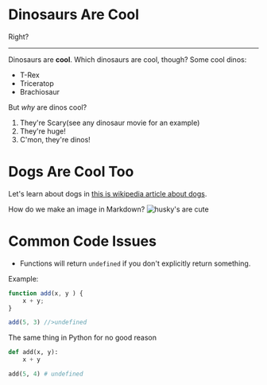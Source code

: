 # Dinosaurs Are Cool

Right?

---

Dinosaurs are **cool**. Which dinosaurs are cool, though? Some cool dinos:

- T-Rex
- Triceratop
- Brachiosaur

But *why* are dinos cool?

1. They're Scary(see any dinosaur movie for an example)
2. They're huge!
3. C'mon, they're dinos!


# Dogs Are Cool Too

Let's learn about dogs in [this is wikipedia article about dogs](https://en.wikipedia.org/wiki/Dog).

How do we make an image in Markdown?
![husky's are cute](https://tenor.com/blFe2.gif)

# Common Code Issues
- Functions will return `undefined` if you don't explicitly return something.

Example:

```js
function add(x, y ) {
    x + y;
}

add(5, 3) //>undefined
```

The same thing in Python for no good reason

```python
def add(x, y):
    x + y

add(5, 4) # undefined    
```
